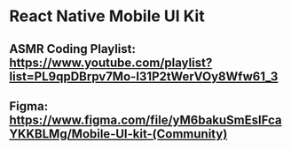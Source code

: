 # React Native Mobile UI Kit

## ASMR Coding Playlist: https://www.youtube.com/playlist?list=PL9qpDBrpv7Mo-I31P2tWerVOy8Wfw61_3

## Figma: https://www.figma.com/file/yM6bakuSmEsIFcaYKKBLMg/Mobile-UI-kit-(Community)